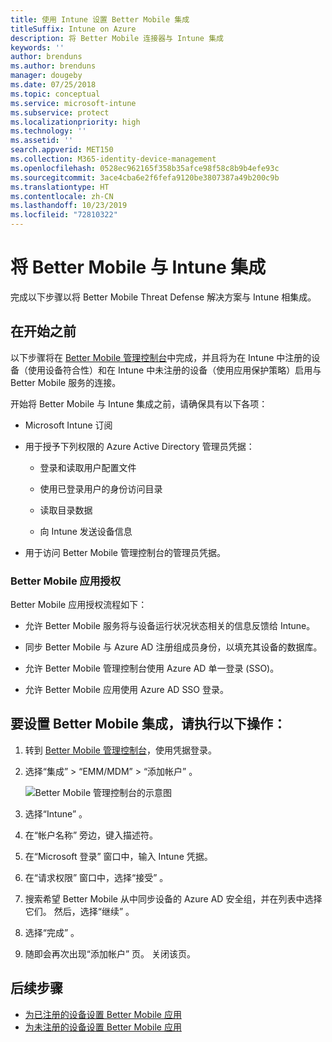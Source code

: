 ```yaml
---
title: 使用 Intune 设置 Better Mobile 集成
titleSuffix: Intune on Azure
description: 将 Better Mobile 连接器与 Intune 集成
keywords: ''
author: brenduns
ms.author: brenduns
manager: dougeby
ms.date: 07/25/2018
ms.topic: conceptual
ms.service: microsoft-intune
ms.subservice: protect
ms.localizationpriority: high
ms.technology: ''
ms.assetid: ''
search.appverid: MET150
ms.collection: M365-identity-device-management
ms.openlocfilehash: 0528ec962165f358b35afce98f58c8b9b4efe93c
ms.sourcegitcommit: 3ace4cba6e2f6fefa9120be3807387a49b200c9b
ms.translationtype: HT
ms.contentlocale: zh-CN
ms.lasthandoff: 10/23/2019
ms.locfileid: "72810322"
---
```

# <a name="integrate-better-mobile-with-intune"></a>将 Better Mobile 与 Intune 集成

完成以下步骤以将 Better Mobile Threat Defense 解决方案与 Intune 相集成。

## <a name="before-you-begin"></a>在开始之前

以下步骤将在 [Better Mobile 管理控制台](https://aad.bmobi.net)中完成，并且将为在 Intune 中注册的设备（使用设备符合性）和在 Intune 中未注册的设备（使用应用保护策略）启用与 Better Mobile 服务的连接。

开始将 Better Mobile 与 Intune 集成之前，请确保具有以下各项：

- Microsoft Intune 订阅

- 用于授予下列权限的 Azure Active Directory 管理员凭据：

  - 登录和读取用户配置文件

  - 使用已登录用户的身份访问目录

  - 读取目录数据

  - 向 Intune 发送设备信息

- 用于访问 Better Mobile 管理控制台的管理员凭据。

### <a name="better-mobile-app-authorization"></a>Better Mobile 应用授权

Better Mobile 应用授权流程如下：

- 允许 Better Mobile 服务将与设备运行状况状态相关的信息反馈给 Intune。

- 同步 Better Mobile 与 Azure AD 注册组成员身份，以填充其设备的数据库。

- 允许 Better Mobile 管理控制台使用 Azure AD 单一登录 (SSO)。

- 允许 Better Mobile 应用使用 Azure AD SSO 登录。

## <a name="to-set-up-better-mobile-integration"></a>要设置 Better Mobile 集成，请执行以下操作：

1. 转到 [Better Mobile 管理控制台](https://aad.bmobi.net)，使用凭据登录。
2. 选择“集成”   > “EMM/MDM”   > “添加帐户”  。

     ![Better Mobile 管理控制台的示意图](./media/better-mobile-mtd-connector-integration/better_mobile_console.png)
 
3. 选择“Intune”  。
4. 在“帐户名称”  旁边，键入描述符。 
5. 在“Microsoft 登录”  窗口中，输入 Intune 凭据。
6. 在“请求权限”  窗口中，选择“接受”  。
7. 搜索希望 Better Mobile 从中同步设备的 Azure AD 安全组，并在列表中选择它们。 然后，选择“继续”  。
8. 选择“完成”  。
9. 随即会再次出现“添加帐户”  页。 关闭该页。 

## <a name="next-steps"></a>后续步骤

- [为已注册的设备设置 Better Mobile 应用](mtd-apps-ios-app-configuration-policy-add-assign.md)
- [为未注册的设备设置 Better Mobile 应用](~/protect/mtd-add-apps-unenrolled-devices.md)
